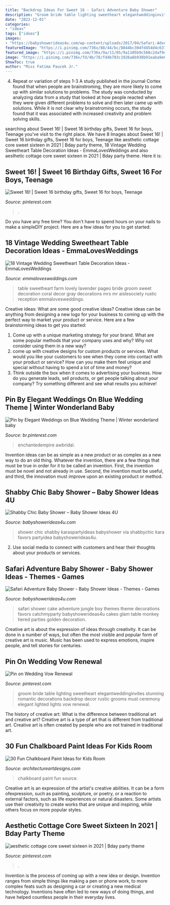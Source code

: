 ```yaml
---
title: "Backdrop Ideas For Sweet 16 - Safari Adventure Baby Shower"
description: "Groom bride table lighting sweetheart elegantweddinginvites stunning romantic decorations backdrop decor rustic grooms must ceremony elegant lighted lights vow renewal"
date: "2022-12-01"
categories:
- "ideas"
tags: ["ideas"]
images:
- "https://babyshowerideas4u.com/wp-content/uploads/2017/04/Safari-Adventure-Baby-Shower-Tiered-Cake-600x563.jpg"
featuredImage: "https://i.pinimg.com/736x/88/44/bc/8844bc304fd454d4c637599137e2ff67.jpg"
featured_image: "https://i.pinimg.com/736x/9a/11/05/9a1105b9c568c2daf9c49c8b7c2d66fe.jpg"
image: "https://i.pinimg.com/736x/fd/4b/78/fd4b783c1926a6b938b91eaba9e60c7e.jpg"
ShowToc: true
author: "Miss Fatima Paucek Jr."
---
```



4. Repeat or variation of steps 1-3
A study published in the journal Cortex found that when people are brainstroming, they are more likely to come up with similar solutions to problems. The study was conducted by analyzing data from a study that looked at how people reacted when they were given different problems to solve and then later came up with solutions. While it is not clear why brainstroming occurs, the study found that it was associated with increased creativity and problem solving skills.

	

		
searching about Sweet 16! | Sweet 16 birthday gifts, Sweet 16 for boys, Teenage you've visit to the right place. We have 8 Images about Sweet 16! | Sweet 16 birthday gifts, Sweet 16 for boys, Teenage like aesthetic cottage core sweet sixteen in 2021 | Bday party theme, 18 Vintage Wedding Sweetheart Table Decoration Ideas - EmmaLovesWeddings and also aesthetic cottage core sweet sixteen in 2021 | Bday party theme. Here it is:
		
    
## Sweet 16! | Sweet 16 Birthday Gifts, Sweet 16 For Boys, Teenage

<img loading=lazy src="https://i.pinimg.com/736x/fd/4b/78/fd4b783c1926a6b938b91eaba9e60c7e.jpg" onerror="this.onerror=null;this.src='https://tse2.mm.bing.net/th?id=OIP.y3iuFIzaoyOmBN3e7MLIWwHaNL&amp;pid=15.1';" alt="Sweet 16! | Sweet 16 birthday gifts, Sweet 16 for boys, Teenage">

_Source: pinterest.com_

>. 

	

Do you have any free time? You don't have to spend hours on your nails to make a simpleDIY project. Here are a few ideas for you to get started: 

    
## 18 Vintage Wedding Sweetheart Table Decoration Ideas - EmmaLovesWeddings

<img loading=lazy src="http://emmalovesweddings.com/wp-content/uploads/2018/01/Mr.-Mrs.-vintage-sweetheart-table-ideas.jpg" onerror="this.onerror=null;this.src='https://tse4.mm.bing.net/th?id=OIP.iL1P3e0qd1hEW9tzclO20wHaLH&amp;pid=15.1';" alt="18 Vintage Wedding Sweetheart Table Decoration Ideas - EmmaLovesWeddings">

_Source: emmalovesweddings.com_

>table sweetheart farm lovely lavender pageo bride groom sweet decoration coral decor gray decorations mrs mr aislesociety rustic reception emmalovesweddings. 

	

Creative ideas: What are some good creative ideas?
Creative ideas can be anything from designing a new logo for your business to coming up with the perfect way to market your product or service. Here are a few brainstorming ideas to get you started: 
1. Come up with a unique marketing strategy for your brand. What are some popular methods that your company uses and why? Why not consider using them in a new way? 
2. come up with creative designs for custom products or services. What would you like your customers to see when they come into contact with your product or service? How can you make them feel unique and special without having to spend a lot of time and money? 
3. Think outside the box when it comes to advertising your business. How do you generate leads, sell products, or get people talking about your company? Try something different and see what results you achieve!

    
## Pin By Elegant Weddings On Blue Wedding Theme | Winter Wonderland Baby

<img loading=lazy src="https://i.pinimg.com/736x/88/44/bc/8844bc304fd454d4c637599137e2ff67.jpg" onerror="this.onerror=null;this.src='https://tse4.mm.bing.net/th?id=OIP.CuCgLdd7jI4l5mzeshg_uwAAAA&amp;pid=15.1';" alt="Pin by Elegant Weddings on Blue Wedding Theme | Winter wonderland baby">

_Source: br.pinterest.com_

>enchantedempire awbridal. 

	

Invention ideas can be as simple as a new product or as complex as a new way to do an old thing. Whatever the invention, there are a few things that must be true in order for it to be called an invention. First, the invention must be novel and not already in use. Second, the invention must be useful, and third, the innovation must improve upon an existing product or method.

    
## Shabby Chic Baby Shower – Baby Shower Ideas 4U

<img loading=lazy src="https://babyshowerideas4u.com/wp-content/uploads/2014/01/Kathleen97_699x1049.jpg" onerror="this.onerror=null;this.src='https://tse1.mm.bing.net/th?id=OIP.M1E77UuEW6tJEeVZRIlJHAHaLH&amp;pid=15.1';" alt="Shabby Chic Baby Shower – Baby Shower Ideas 4U">

_Source: babyshowerideas4u.com_

>shower chic shabby karaspartyideas babyshower via shabbychic kara favors partyidea babyshowerideas4u. 

	

2. Use social media to connect with customers and hear their thoughts about your products or services.

    
## Safari Adventure Baby Shower - Baby Shower Ideas - Themes - Games

<img loading=lazy src="https://babyshowerideas4u.com/wp-content/uploads/2017/04/Safari-Adventure-Baby-Shower-Tiered-Cake-600x563.jpg" onerror="this.onerror=null;this.src='https://tse3.mm.bing.net/th?id=OIP.9t5gvSjr1xKSkxvI17szzgHaG8&amp;pid=15.1';" alt="Safari Adventure Baby Shower - Baby Shower Ideas - Themes - Games">

_Source: babyshowerideas4u.com_

>safari shower cake adventure jungle boy themes theme decorations favors catchmyparty babyshowerideas4u cakes glam table monkey tiered parties golden decoration. 

	

Creative art is about the expression of ideas through creativity. It can be done in a number of ways, but often the most visible and popular form of creative art is music. Music has been used to express emotions, inspire people, and tell stories for centuries.

    
## Pin On Wedding Vow Renewal

<img loading=lazy src="https://i.pinimg.com/736x/36/2e/1b/362e1b2dc57ed85c725f99ec50102a6a.jpg" onerror="this.onerror=null;this.src='https://tse3.mm.bing.net/th?id=OIP.cv9hxwiP96RAING6LpM9fgHaO0&amp;pid=15.1';" alt="Pin on Wedding Vow Renewal">

_Source: pinterest.com_

>groom bride table lighting sweetheart elegantweddinginvites stunning romantic decorations backdrop decor rustic grooms must ceremony elegant lighted lights vow renewal. 

	

The history of creative art: What is the difference between traditional art and creative art?
Creative art is a type of art that is different from traditional art. Creative art is often created by people who are not trained in traditional art.

    
## 30 Fun Chalkboard Paint Ideas For Kids Room

<img loading=lazy src="https://www.architectureartdesigns.com/wp-content/uploads/2014/01/1215.jpg" onerror="this.onerror=null;this.src='https://tse4.mm.bing.net/th?id=OIP.bwPn8-ekeD9u131U1mEofAAAAA&amp;pid=15.1';" alt="30 Fun Chalkboard Paint Ideas for Kids Room">

_Source: architectureartdesigns.com_

>chalkboard paint fun source. 

	

Creative art is an expression of the artist's creative abilities. It can be a form ofexpression, such as painting, sculpture, or poetry, or a reaction to external factors, such as life experiences or natural disasters. Some artists use their creativity to create works that are unique and inspiring, while others focus on more popular styles.

    
## Aesthetic Cottage Core Sweet Sixteen In 2021 | Bday Party Theme

<img loading=lazy src="https://i.pinimg.com/736x/9a/11/05/9a1105b9c568c2daf9c49c8b7c2d66fe.jpg" onerror="this.onerror=null;this.src='https://tse3.mm.bing.net/th?id=OIP.gNHsWDZMnHsMj5pWhSz1MgHaLH&amp;pid=15.1';" alt="aesthetic cottage core sweet sixteen in 2021 | Bday party theme">

_Source: pinterest.com_

>. 

	

Invention is the process of coming up with a new idea or design. Invention ranges from simple things like making a pen or phone work, to more complex feats such as designing a car or creating a new medical technology. Inventions have often led to new ways of doing things, and have helped countless people in their everyday lives.

